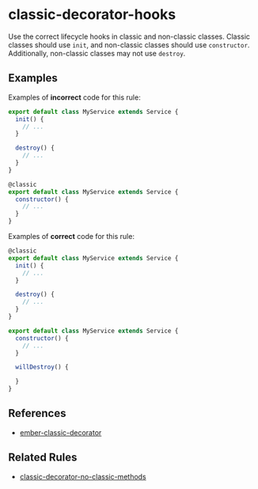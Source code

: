 # classic-decorator-hooks

Use the correct lifecycle hooks in classic and non-classic classes. Classic
classes should use `init`, and non-classic classes should use `constructor`.
Additionally, non-classic classes may not use `destroy`.

## Examples

Examples of **incorrect** code for this rule:

```javascript
export default class MyService extends Service {
  init() {
    // ...
  }

  destroy() {
    // ...
  }
}

@classic
export default class MyService extends Service {
  constructor() {
    // ...
  }
}
```

Examples of **correct** code for this rule:

```javascript
@classic
export default class MyService extends Service {
  init() {
    // ...
  }

  destroy() {
    // ...
  }
}

export default class MyService extends Service {
  constructor() {
    // ...
  }

  willDestroy() {

  }
}
```

## References

- [ember-classic-decorator](https://github.com/pzuraq/ember-classic-decorator)

## Related Rules

- [classic-decorator-no-classic-methods](classic-decorator-no-classic-methods.md)
